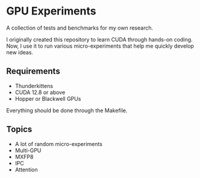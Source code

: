 # GPU Experiments

A collection of tests and benchmarks for my own research.

I originally created this repository to learn CUDA through hands-on coding. Now, I use it to run various micro-experiments that help me quickly develop new ideas.

## Requirements

- Thunderkittens
- CUDA 12.8 or above
- Hopper or Blackwell GPUs

Everything should be done through the Makefile.

## Topics

- A lot of random micro-experiments 
- Multi-GPU
- MXFP8
- IPC
- Attention

